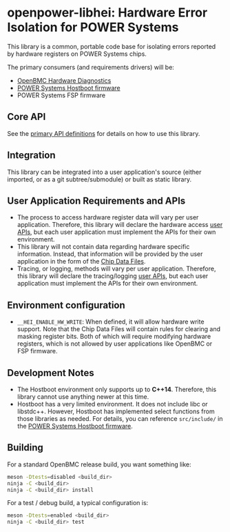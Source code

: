 # openpower-libhei: Hardware Error Isolation for POWER Systems

This library is a common, portable code base for isolating errors reported by
hardware registers on POWER Systems chips.

The primary consumers (and requirements drivers) will be:

- [OpenBMC Hardware Diagnostics][]
- [POWER Systems Hostboot firmware][]
- POWER Systems FSP firmware

## Core API

See the [primary API definitions][] for details on how to use this library.

## Integration

This library can be integrated into a user application's source (either
imported, or as a git subtree/submodule) or built as static library.

## User Application Requirements and APIs

- The process to access hardware register data will vary per user application.
  Therefore, this library will declare the hardware access [user APIs][], but
  each user application must implement the APIs for their own environment.
- This library will not contain data regarding hardware specific information.
  Instead, that information will be provided by the user application in the form
  of the [Chip Data Files][].
- Tracing, or logging, methods will vary per user application. Therefore, this
  library will declare the tracing/logging [user APIs][], but each user
  application must implement the APIs for their own environment.

## Environment configuration

- `__HEI_ENABLE_HW_WRITE`: When defined, it will allow hardware write support.
  Note that the Chip Data Files will contain rules for clearing and masking
  register bits. Both of which will require modifying hardware registers, which
  is not allowed by user applications like OpenBMC or FSP firmware.

## Development Notes

- The Hostboot environment only supports up to **C++14**. Therefore, this
  library cannot use anything newer at this time.
- Hostboot has a very limited environment. It does not include libc or
  libstdc++. However, Hostboot has implemented select functions from those
  libraries as needed. For details, you can reference `src/include/` in the
  [POWER Systems Hostboot firmware][].

## Building

For a standard OpenBMC release build, you want something like:

```sh
meson -Dtests=disabled <build_dir>
ninja -C <build_dir>
ninja -C <build_dir> install
```

For a test / debug build, a typical configuration is:

```sh
meson -Dtests=enabled <build_dir>
ninja -C <build_dir> test
```

[openbmc hardware diagnostics]: https://github.com/openbmc/openpower-hw-diags
[power systems hostboot firmware]: https://github.com/open-power/hostboot
[primary api definitions]: src/hei_main.hpp
[user apis]: src/hei_user_interface.hpp
[chip data files]: src/chip_data/CHIP_DATA.md

